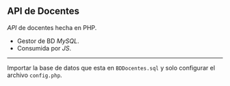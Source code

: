 ## **API** de Docentes

_API_ de docentes hecha en PHP.
- Gestor de BD _MySQL_.
- Consumida por _JS_.
___
Importar la base de datos que esta en ```BDDocentes.sql``` y solo configurar el archivo ```config.php```.